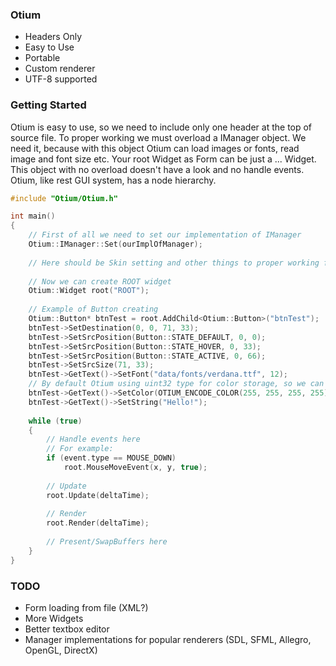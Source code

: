 ### Otium
* Headers Only
* Easy to Use
* Portable
* Custom renderer
* UTF-8 supported

### Getting Started
Otium is easy to use, so we need to include only one header at the top of source file. 
To proper working we must overload a IManager object. We need it, because with this object Otium can load images or fonts, read image and font size etc. 
Your root Widget as Form can be just a ... Widget. This object with no overload doesn't have a look and no handle events. Otium, like rest GUI system, has a node hierarchy. 

```cpp
#include "Otium/Otium.h"

int main()
{
    // First of all we need to set our implementation of IManager
    Otium::IManager::Set(ourImplOfManager);
    
    // Here should be Skin setting and other things to proper working for manager implementation
    
    // Now we can create ROOT widget
    Otium::Widget root("ROOT");
    
    // Example of Button creating
    Otium::Button* btnTest = root.AddChild<Otium::Button>("btnTest");
    btnTest->SetDestination(0, 0, 71, 33);
    btnTest->SetSrcPosition(Button::STATE_DEFAULT, 0, 0);
    btnTest->SetSrcPosition(Button::STATE_HOVER, 0, 33);
    btnTest->SetSrcPosition(Button::STATE_ACTIVE, 0, 66);
    btnTest->SetSrcSize(71, 33);
    btnTest->GetText()->SetFont("data/fonts/verdana.ttf", 12);
    // By default Otium using uint32 type for color storage, so we can use OTIUM_ENCODE_COLOR macro
    btnTest->GetText()->SetColor(OTIUM_ENCODE_COLOR(255, 255, 255, 255));
    btnTest->GetText()->SetString("Hello!");
    
    while (true)
    {
        // Handle events here
        // For example:
        if (event.type == MOUSE_DOWN)
            root.MouseMoveEvent(x, y, true);
            
        // Update
        root.Update(deltaTime);
        
        // Render
        root.Render(deltaTime);
        
        // Present/SwapBuffers here
    }
}
```

### TODO
* Form loading from file (XML?)
* More Widgets
* Better textbox editor
* Manager implementations for popular renderers (SDL, SFML, Allegro, OpenGL, DirectX)
